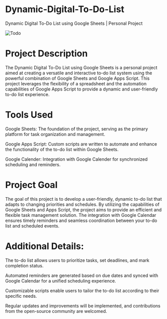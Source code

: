 # Dynamic-Digital-To-Do-List
Dynamic Digital To-Do List using Google Sheets | Personal Project

![Todo](https://github.com/Khushbooo123/Dynamic-Digital-To-Do-List/assets/52238176/5a6074a4-4e3b-4bda-a29d-6a3543aac96a)

# Project Description

The Dynamic Digital To-Do List using Google Sheets is a personal project aimed at creating a versatile and interactive to-do list system using the powerful combination of Google Sheets and Google Apps Script. This project leverages the flexibility of a spreadsheet and the automation capabilities of Google Apps Script to provide a dynamic and user-friendly to-do list experience.

# Tools Used

Google Sheets: The foundation of the project, serving as the primary platform for task organization and management.

Google Apps Script: Custom scripts are written to automate and enhance the functionality of the to-do list within Google Sheets.

Google Calender: Integration with Google Calender for synchronized scheduling and reminders.

# Project Goal

The goal of this project is to develop a user-friendly, dynamic to-do list that adapts to changing priorities and schedules. By utilizing the capabilities of Google Sheets and Apps Script, the project aims to provide an efficient and flexible task management solution. The integration with Google Calendar ensures timely reminders and seamless coordination between your to-do list and scheduled events.

# Additional Details:

The to-do list allows users to prioritize tasks, set deadlines, and mark completion status.

Automated reminders are generated based on due dates and synced with Google Calendar for a unified scheduling experience.

Customizable scripts enable users to tailor the to-do list according to their specific needs.

Regular updates and improvements will be implemented, and contributions from the open-source community are welcomed.
